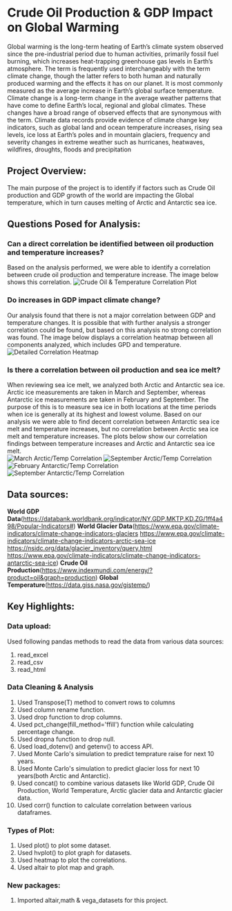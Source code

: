 # Crude Oil Production & GDP Impact on Global Warming
Global warming is the long-term heating of Earth’s climate system observed since the pre-industrial period due to human activities, primarily fossil fuel burning, which increases heat-trapping greenhouse gas levels in Earth’s atmosphere. The term is frequently used interchangeably with the term climate change, though the latter refers to both human and naturally produced warming and the effects it has on our planet. It is most commonly measured as the average increase in Earth’s global surface temperature.
Climate change is a long-term change in the average weather patterns that have come to define Earth’s local, regional and global climates. These changes have a broad range of observed effects that are synonymous with the term.
Climate data records provide evidence of climate change key indicators, such as global land and ocean temperature increases, rising sea levels, ice loss at Earth’s poles and in mountain glaciers, frequency and severity changes in extreme weather such as hurricanes, heatwaves, wildfires, droughts, floods and precipitation

## Project Overview:
The main purpose of the project is to identify if factors such as Crude Oil production and GDP growth of the world are impacting the Global temperature, which in turn causes melting of Arctic and Antarctic sea ice.

## Questions Posed for Analysis: 
### Can a direct correlation be identified between oil production and temperature increases? 
Based on the analysis performed, we were able to identify a correlation between crude oil production and temperature increase.  The image below shows this correlation. 
![Crude Oil & Temperature Correlation Plot](temp_oil_corr_plot.PNG)


### Do increases in GDP impact climate change?
Our analysis found that there is not a major correlation between GDP and temperature changes.  It is possible that with further analysis a stronger correlation could be found, but based on this analysis no strong correlation was found.  The image below displays a correlation heatmap between all components analyzed, which includes GPD and temperature.  
![Detailed Correlation Heatmap](full_corr_plot.PNG)

### Is there a correlation between oil production and sea ice melt? 
When reviewing sea ice melt, we analyzed both Arctic and Antarctic sea ice.  Arctic ice measurements are taken in March and September, whereas Antarctic ice measurements are taken in February and September.  The purpose of this is to measure sea ice in both locations at the time periods when ice is generally at its highest and lowest volume.  Based on our analysis we were able to find decent correlation between Antarctic sea ice melt and temperature increases, but no correlation between Arctic sea ice melt and temperature increases.  The plots below show our correlation findings between temperature increases and Arctic and Antarctic sea ice melt.  
![March Arctic/Temp Correlation](mar_arctic_corr.PNG)
![September Arctic/Temp Correlation](sept_arctic_corr.PNG)
![February Antarctic/Temp Correlation](antarctic_feb_corr.PNG)
![September Antarctic/Temp Correlation](antarctic_sept_corr.PNG)

## Data sources:
 **World GDP Data**(https://databank.worldbank.org/indicator/NY.GDP.MKTP.KD.ZG/1ff4a498/Popular-Indicators#)
 **World Glacier Data**(https://www.epa.gov/climate-indicators/climate-change-indicators-glaciers
https://www.epa.gov/climate-indicators/climate-change-indicators-arctic-sea-ice
https://nsidc.org/data/glacier_inventory/query.html
https://www.epa.gov/climate-indicators/climate-change-indicators-antarctic-sea-ice)
**Crude Oil Production**(https://www.indexmundi.com/energy/?product=oil&graph=production)
**Global Temperature**(https://data.giss.nasa.gov/gistemp/)

## Key Highlights:
### Data upload:
Used following pandas methods to read the data from various data sources:
1. read_excel
2. read_csv
3. read_html
### Data Cleaning & Analysis
1. Used Transpose(T) method to convert rows to columns
2. Used column rename function.
3. Used drop function to drop columns.
4. Used pct_change(fill_method='ffill') function while calculating percentage change.
5. Used dropna function to drop null.
6. Used load_dotenv() and getenv() to access API.
7. Used Monte Carlo's simulation to predict temprature raise for next 10 years.
8. Used Monte Carlo's simulation to predict glacier loss for next 10 years(both Arctic and Antarctic).
9. Used concat() to combine various datasets like World GDP, Crude Oil Production, World Temperature, Arctic glacier data and Antarctic glacier data.
10. Used corr() function to calculate correlation between various dataframes.
### Types of Plot:
1. Used plot() to plot some dataset.
2. Used hvplot() to plot graph for datasets.
3. Used heatmap to plot the correlations.
4. Used altair to plot map and graph.

### New packages:
1. Imported altair,math & vega_datasets for this project.
